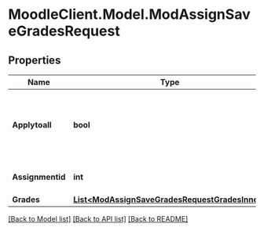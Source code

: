 # MoodleClient.Model.ModAssignSaveGradesRequest

## Properties

Name | Type | Description | Notes
------------ | ------------- | ------------- | -------------
**Applytoall** | **bool** | If true, this grade will be applied to all members of the group (for group assignments). | 
**Assignmentid** | **int** | The assignment id to operate on | 
**Grades** | [**List&lt;ModAssignSaveGradesRequestGradesInner&gt;**](ModAssignSaveGradesRequestGradesInner.md) |  | 

[[Back to Model list]](../README.md#documentation-for-models) [[Back to API list]](../README.md#documentation-for-api-endpoints) [[Back to README]](../README.md)

